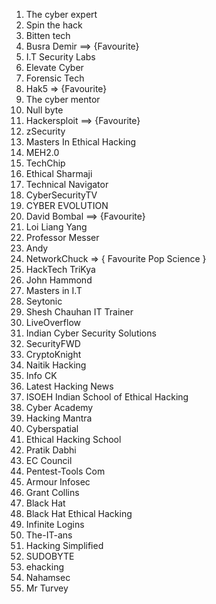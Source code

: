 
1. The cyber expert
2. Spin the hack
3. Bitten tech
5. Busra Demir ==> {Favourite}
6. I.T Security Labs
7. Elevate Cyber
8. Forensic Tech
9. Hak5 => {Favourite}
10. The cyber mentor
11. Null byte
12. Hackersploit ==> {Favourite}
13. zSecurity
14. Masters In Ethical Hacking
15. MEH2.0
16. TechChip
17. Ethical Sharmaji
18. Technical Navigator
19. CyberSecurityTV
20. CYBER EVOLUTION
21. David Bombal ==> {Favourite}
22. Loi Liang Yang
23. Professor Messer
24. Andy
25. NetworkChuck => { Favourite Pop Science }
26. HackTech TriKya
27. John Hammond
28. Masters in I.T
29. Seytonic
30. Shesh Chauhan IT Trainer
31. LiveOverflow
32. Indian Cyber Security Solutions
33. SecurityFWD
34. CryptoKnight
35. Naitik Hacking
36. Info CK
37. Latest Hacking News
38. ISOEH Indian School of Ethical Hacking
39. Cyber Academy
40. Hacking Mantra
41. Cyberspatial
42. Ethical Hacking School
43. Pratik Dabhi
44. EC Council
45. Pentest-Tools Com
46. Armour Infosec
47. Grant Collins
48. Black Hat
49. Black Hat Ethical Hacking
50. Infinite Logins
51. The-IT-ans
52. Hacking Simplified
53. SUDOBYTE
54. ehacking
55. Nahamsec
56. Mr Turvey